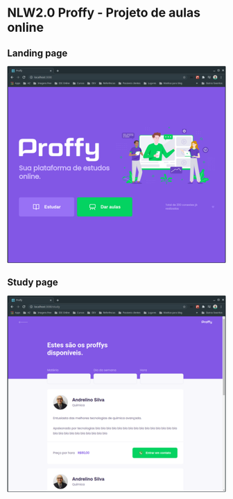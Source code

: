 # NLW2.0 Proffy - Projeto de aulas online

## Landing page

![Landing page](screen-web-landing.png)


## Study page
![Study page](screen-web-study.png)
